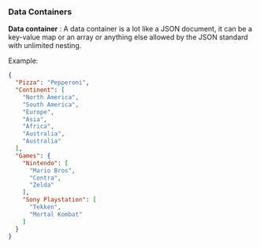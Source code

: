 ### Data Containers

**Data container**
: A data container is a lot like a JSON document, it can be a key-value
map or an array or anything else allowed by the JSON standard with
unlimited nesting.

Example:

```json
{
  "Pizza": "Pepperoni",
  "Continent": [
    "North America",
    "South America",
    "Europe",
    "Asia",
    "Africa",
    "Australia",
    "Australia"
  ],
  "Games": {
    "Nintendo": [
      "Mario Bros",
      "Contra",
      "Zelda"
    ],
    "Sony Playstation": [
      "Tekken",
      "Mortal Kombat"
    ]
  }
}
```

